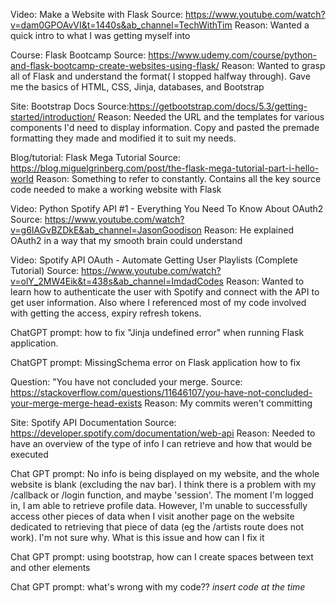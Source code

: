 Video: Make a Website with Flask
Source: https://www.youtube.com/watch?v=dam0GPOAvVI&t=1440s&ab_channel=TechWithTim
Reason: Wanted a quick intro to what I was getting myself into

Course: Flask Bootcamp
Source: https://www.udemy.com/course/python-and-flask-bootcamp-create-websites-using-flask/
Reason: Wanted to grasp all of Flask and understand the format( I stopped halfway through). Gave me the basics of HTML, CSS, Jinja, databases, and Bootstrap

Site: Bootstrap Docs
Source:https://getbootstrap.com/docs/5.3/getting-started/introduction/
Reason: Needed the URL and  the templates for various components I'd need to display information. Copy and pasted the premade formatting they made and modified it to suit my needs. 

Blog/tutorial: Flask Mega Tutorial
Source: https://blog.miguelgrinberg.com/post/the-flask-mega-tutorial-part-i-hello-world
Reason: Something to refer to constantly. Contains all the key source code needed to make a working website with Flask

Video: Python Spotify API #1 - Everything You Need To Know About OAuth2
Source: https://www.youtube.com/watch?v=g6IAGvBZDkE&ab_channel=JasonGoodison
Reason: He explained OAuth2 in a way that my smooth brain could understand

Video: Spotify API OAuth - Automate Getting User Playlists (Complete Tutorial)
Source: https://www.youtube.com/watch?v=olY_2MW4Eik&t=438s&ab_channel=ImdadCodes
Reason: Wanted to learn how to authenticate the user with Spotify and connect with the API to get user information. Also where I referenced most of my code involved with getting the access, expiry refresh tokens. 

ChatGPT prompt: how to fix "Jinja undefined error" when running Flask application. 

ChatGPT prompt: MissingSchema error on Flask application how to fix

Question: "You have not concluded your merge.
Source: https://stackoverflow.com/questions/11646107/you-have-not-concluded-your-merge-merge-head-exists
Reason: My commits weren't committing

Site: Spotify API Documentation
Source: https://developer.spotify.com/documentation/web-api
Reason: Needed to have an overview of the type of info I can retrieve and how that would be executed

Chat GPT prompt: No info is being displayed on my website, and the whole website is blank (excluding the nav bar).  I think there is a problem with my /callback or /login function, and maybe 'session'. The moment I'm logged in, I am able to retrieve profile data.  However, I'm unable to successfully access other pieces of data when I visit another page on the website dedicated to retrieving that piece of data (eg the /artists route does not work). I'm not sure why. What is this issue and how can I fix it

Chat GPT prompt: using bootstrap, how can I create spaces between text and other elements

Chat GPT prompt: what's wrong with my code?? *insert code at the time*





